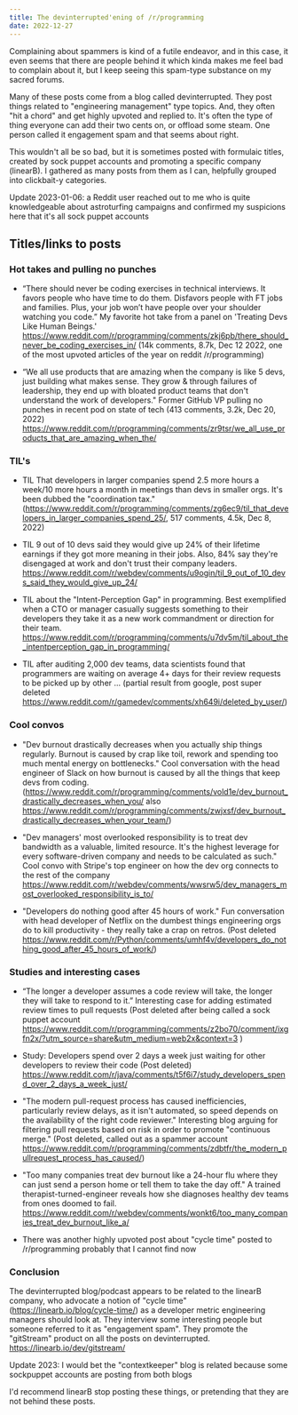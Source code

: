 ```yaml
---
title: The devinterrupted'ening of /r/programming
date: 2022-12-27
---
```


Complaining about spammers is kind of a futile endeavor, and in this case, it
even seems that there are people behind it which kinda makes me feel bad to
complain about it, but I keep seeing this spam-type substance on my sacred
forums.

Many of these posts come from a blog called devinterrupted. They post things
related to "engineering management" type topics. And, they often "hit a chord"
and get highly upvoted and replied to. It's often the type of thing everyone can
add their two cents on, or offload some steam. One person called it engagement
spam and that seems about right.

This wouldn't all be so bad, but it is sometimes posted with formulaic titles,
created by sock puppet accounts and promoting a specific company (linearB). I
gathered as many posts from them as I can, helpfully grouped into clickbait-y
categories.

Update 2023-01-06: a Reddit user reached out to me who is quite knowledgeable
about astroturfing campaigns and confirmed my suspicions here that it's all sock
puppet accounts

## Titles/links to posts

### Hot takes and pulling no punches

- “There should never be coding exercises in technical interviews. It favors
  people who have time to do them. Disfavors people with FT jobs and families.
  Plus, your job won’t have people over your shoulder watching you code.” My
  favorite hot take from a panel on 'Treating Devs Like Human Beings.'
  https://www.reddit.com/r/programming/comments/zkj6pb/there_should_never_be_coding_exercises_in/
  (14k comments, 8.7k, Dec 12 2022, one of the most upvoted articles of the year
  on reddit /r/programming)

- “We all use products that are amazing when the company is like 5 devs, just
  building what makes sense. They grow & through failures of leadership, they
  end up with bloated product teams that don't understand the work of
  developers." Former GitHub VP pulling no punches in recent pod on state of
  tech (413 comments, 3.2k, Dec 20, 2022)
  https://www.reddit.com/r/programming/comments/zr9tsr/we_all_use_products_that_are_amazing_when_the/

### TIL's

- TIL That developers in larger companies spend 2.5 more hours a week/10 more
  hours a month in meetings than devs in smaller orgs. It's been dubbed the
  "coordination tax."
  (https://www.reddit.com/r/programming/comments/zg6ec9/til_that_developers_in_larger_companies_spend_25/,
  517 comments, 4.5k, Dec 8, 2022)

- TIL 9 out of 10 devs said they would give up 24% of their lifetime earnings if
  they got more meaning in their jobs. Also, 84% say they're disengaged at work
  and don't trust their company leaders.
  https://www.reddit.com/r/webdev/comments/u9ogin/til_9_out_of_10_devs_said_they_would_give_up_24/

- TIL about the "Intent-Perception Gap" in programming. Best exemplified when a
  CTO or manager casually suggests something to their developers they take it as
  a new work commandment or direction for their team.
  https://www.reddit.com/r/programming/comments/u7dv5m/til_about_the_intentperception_gap_in_programming/

- TIL after auditing 2,000 dev teams, data scientists found that programmers are
  waiting on average 4+ days for their review requests to be picked up by
  other ... (partial result from google, post super deleted
  https://www.reddit.com/r/gamedev/comments/xh649i/deleted_by_user/)

### Cool convos

- "Dev burnout drastically decreases when you actually ship things regularly.
  Burnout is caused by crap like toil, rework and spending too much mental
  energy on bottlenecks." Cool conversation with the head engineer of Slack on
  how burnout is caused by all the things that keep devs from coding.
  (https://www.reddit.com/r/programming/comments/vold1e/dev_burnout_drastically_decreases_when_you/
  also
  https://www.reddit.com/r/programming/comments/zwjxsf/dev_burnout_drastically_decreases_when_your_team/)

- "Dev managers' most overlooked responsibility is to treat dev bandwidth as a
  valuable, limited resource. It's the highest leverage for every
  software-driven company and needs to be calculated as such." Cool convo with
  Stripe's top engineer on how the dev org connects to the rest of the company
  https://www.reddit.com/r/webdev/comments/wwsrw5/dev_managers_most_overlooked_responsibility_is_to/

- "Developers do nothing good after 45 hours of work." Fun conversation with
  head developer of Netflix on the dumbest things engineering orgs do to kill
  productivity - they really take a crap on retros. (Post deleted
  https://www.reddit.com/r/Python/comments/umhf4v/developers_do_nothing_good_after_45_hours_of_work/)

### Studies and interesting cases

- “The longer a developer assumes a code review will take, the longer they will
  take to respond to it.” Interesting case for adding estimated review times to
  pull requests (Post deleted after being called a sock puppet account
  https://www.reddit.com/r/programming/comments/z2bo70/comment/ixgfn2x/?utm_source=share&utm_medium=web2x&context=3
  )

- Study: Developers spend over 2 days a week just waiting for other developers
  to review their code (Post deleted)
  https://www.reddit.com/r/java/comments/t5f6i7/study_developers_spend_over_2_days_a_week_just/

- "The modern pull-request process has caused inefficiencies, particularly
  review delays, as it isn't automated, so speed depends on the availability of
  the right code reviewer." Interesting blog arguing for filtering pull requests
  based on risk in order to promote "continuous merge." (Post deleted, called
  out as a spammer account
  https://www.reddit.com/r/programming/comments/zdbtfr/the_modern_pullrequest_process_has_caused/)

- "Too many companies treat dev burnout like a 24-hour flu where they can just
  send a person home or tell them to take the day off." A trained
  therapist-turned-engineer reveals how she diagnoses healthy dev teams from
  ones doomed to fail.
  https://www.reddit.com/r/webdev/comments/wonkt6/too_many_companies_treat_dev_burnout_like_a/

- There was another highly upvoted post about "cycle time" posted to
  /r/programming probably that I cannot find now

### Conclusion

The devinterrupted blog/podcast appears to be related to the linearB company,
who advocate a notion of "cycle time" (https://linearb.io/blog/cycle-time/) as a
developer metric engineering managers should look at. They interview some
interesting people but someone referred to it as "engagement spam". They promote
the "gitStream" product on all the posts on devinterrupted.
https://linearb.io/dev/gitstream/

Update 2023: I would bet the "contextkeeper" blog is related because some
sockpuppet accounts are posting from both blogs

I'd recommend linearB stop posting these things, or pretending that they are not
behind these posts.
